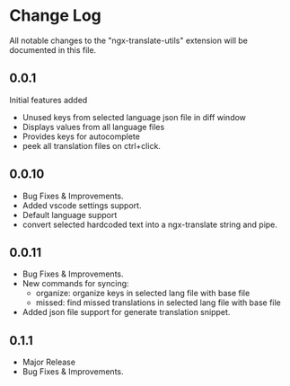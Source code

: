 # Change Log
All notable changes to the "ngx-translate-utils" extension will be documented in this file.

## 0.0.1  
Initial features added
- Unused keys from selected language json file in diff window  
- Displays values from all language files  
- Provides keys for autocomplete
- peek all translation files on ctrl+click.

## 0.0.10
- Bug Fixes & Improvements.
- Added vscode settings support.
- Default language support
- convert selected hardcoded text into a ngx-translate string and pipe.

## 0.0.11
- Bug Fixes & Improvements.
- New commands for syncing: 
    - organize: organize keys in selected lang file with base file
    - missed: find missed translations in selected lang file with base file
- Added json file support for generate translation snippet.

## 0.1.1
- Major Release 
- Bug Fixes & Improvements.